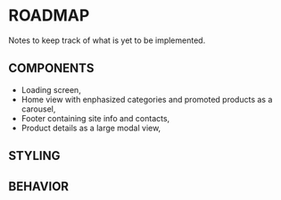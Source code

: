# ROADMAP
Notes to keep track of what is yet to be implemented.

## COMPONENTS

- Loading screen,
- Home view with enphasized categories and promoted products as a carousel,
- Footer containing site info and contacts,
- Product details as a large modal view,

## STYLING

## BEHAVIOR